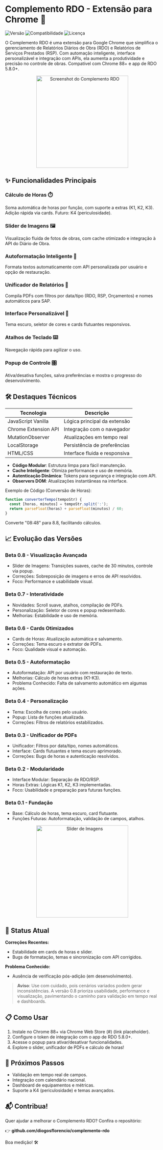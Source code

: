 # Complemento RDO - Extensão para Chrome 🚀

![Versão](https://img.shields.io/badge/versão-Beta%200.8-blue)
![Compatibilidade](https://img.shields.io/badge/Chrome-88%2B-green)
![Licença](https://img.shields.io/badge/licença-MIT-orange)

O Complemento RDO é uma extensão para Google Chrome que simplifica o gerenciamento de Relatórios Diários de Obra (RDO) e Relatórios de Serviços Prestados (RSP). Com automação inteligente, interface personalizável e integração com APIs, ela aumenta a produtividade e precisão no controle de obras. Compatível com Chrome 88+ e app de RDO 5.8.0+.

<p align="center">
  <img src="https://via.placeholder.com/600x300.png?text=Screenshot+do+Complemento+RDO" alt="Screenshot do Complemento RDO" width="300"/>
</p>

## ✨ Funcionalidades Principais

### Cálculo de Horas ⏱️
Soma automática de horas por função, com suporte a extras (K1, K2, K3). Adição rápida via cards. Futuro: K4 (periculosidade).

### Slider de Imagens 🖼️
Visualização fluida de fotos de obras, com cache otimizado e integração à API do Diário de Obra.

### Autoformatação Inteligente 📝
Formata textos automaticamente com API personalizada por usuário e opção de restauração.

### Unificador de Relatórios 📄
Compila PDFs com filtros por data/tipo (RDO, RSP, Orçamentos) e nomes automáticos para SAP.

### Interface Personalizável 🎨
Tema escuro, seletor de cores e cards flutuantes responsivos.

### Atalhos de Teclado ⌨️
Navegação rápida para agilizar o uso.

### Popup de Controle 🎛️
Ativa/desativa funções, salva preferências e mostra o progresso do desenvolvimento.

## 🛠️ Destaques Técnicos

| Tecnologia | Descrição |
|------------|-----------|
| JavaScript Vanilla | Lógica principal da extensão |
| Chrome Extension API | Integração com o navegador |
| MutationObserver | Atualizações em tempo real |
| LocalStorage | Persistência de preferências |
| HTML/CSS | Interface fluida e responsiva |

- **Código Modular**: Estrutura limpa para fácil manutenção.
- **Cache Inteligente**: Otimiza performance e uso de memória.
- **Autenticação Dinâmica**: Tokens para segurança e integração com API.
- **Observers DOM**: Atualizações instantâneas na interface.

Exemplo de Código (Conversão de Horas):
```javascript
function converterTempo(tempoStr) {
  const [horas, minutos] = tempoStr.split(':');
  return parseFloat(horas) + parseFloat(minutos) / 60;
}
```
Converte "08:48" para 8.8, facilitando cálculos.

## 📈 Evolução das Versões

### Beta 0.8 - Visualização Avançada
- Slider de Imagens: Transições suaves, cache de 30 minutos, controle via popup.
- Correções: Sobreposição de imagens e erros de API resolvidos.
- Foco: Performance e usabilidade visual.

### Beta 0.7 - Interatividade
- Novidades: Scroll suave, atalhos, compilação de PDFs.
- Personalização: Seletor de cores e popup redesenhado.
- Melhorias: Estabilidade e uso de memória.

### Beta 0.6 - Cards Otimizados
- Cards de Horas: Atualização automática e salvamento.
- Correções: Tema escuro e extrator de PDFs.
- Foco: Qualidade visual e automação.

### Beta 0.5 - Autoformatação
- Autoformatação: API por usuário com restauração de texto.
- Melhorias: Cálculo de horas extras (K1-K3).
- Problema Conhecido: Falta de salvamento automático em algumas ações.

### Beta 0.4 - Personalização
- Tema: Escolha de cores pelo usuário.
- Popup: Lista de funções atualizada.
- Correções: Filtros de relatórios estabilizados.

### Beta 0.3 - Unificador de PDFs
- Unificador: Filtros por data/tipo, nomes automáticos.
- Interface: Cards flutuantes e tema escuro aprimorado.
- Correções: Bugs de horas e autenticação resolvidos.

### Beta 0.2 - Modularidade
- Interface Modular: Separação de RDO/RSP.
- Horas Extras: Lógicas K1, K2, K3 implementadas.
- Foco: Usabilidade e preparação para futuras funções.

### Beta 0.1 - Fundação
- Base: Cálculo de horas, tema escuro, card flutuante.
- Funções Futuras: Autoformatação, validação de campos, atalhos.

<p align="center">
  <img src="https://via.placeholder.com/600x300.png?text=Slider+de+Imagens+-+Beta+0.8" alt="Slider de Imagens" width="300"/>
</p>

## 🐛 Status Atual

**Correções Recentes:**
- Estabilidade em cards de horas e slider.
- Bugs de formatação, temas e sincronização com API corrigidos.

**Problema Conhecido:**
- Ausência de verificação pós-adição (em desenvolvimento).

> **Aviso**: Use com cuidado, pois cenários variados podem gerar inconsistências. A versão 0.8 prioriza usabilidade, performance e visualização, pavimentando o caminho para validação em tempo real e dashboards.

## 📋 Como Usar

1. Instale no Chrome 88+ via Chrome Web Store (#) (link placeholder).
2. Configure o token de integração com o app de RDO 5.8.0+.
3. Acesse o popup para ativar/desativar funcionalidades.
4. Explore o slider, unificador de PDFs e cálculo de horas!

## 🌟 Próximos Passos

- Validação em tempo real de campos.
- Integração com calendário nacional.
- Dashboard de equipamentos e métricas.
- Suporte a K4 (periculosidade) e temas avançados.

## 📬 Contribua!

Quer ajudar a melhorar o Complemento RDO? Confira o repositório:

👉 **github.com/diogosflorencio/complemento-rdo**

Boa medição! 🛠️
